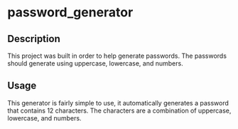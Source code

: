 # password_generator
## Description
This project was built in order to help generate passwords. The passwords should 
generate using uppercase, lowercase, and numbers.

## Usage
This generator is fairly simple to use, it automatically generates a password that contains 12 characters.  The characters are a combination of uppercase, lowercase, and numbers.